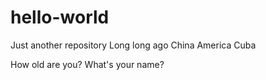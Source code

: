 # hello-world
Just another repository
Long long ago
China America Cuba

How old are you?
What's your name?

